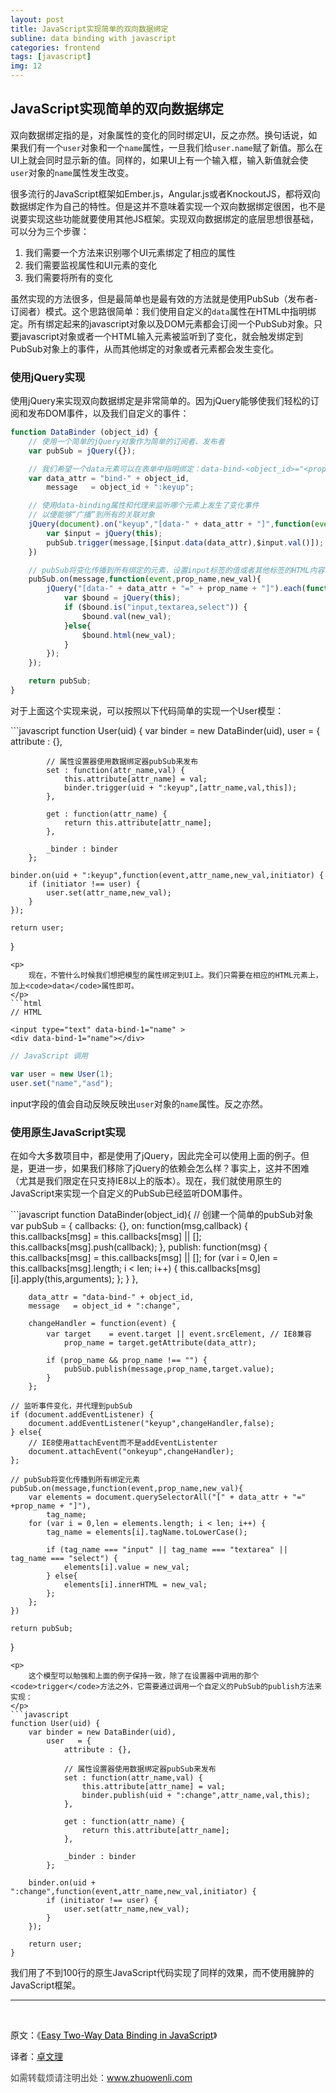 ```yaml
---
layout: post
title: JavaScript实现简单的双向数据绑定
subline: data binding with javascript
categories: frontend
tags: [javascript]
img: 12
---
```


<h2>
	JavaScript实现简单的双向数据绑定
</h2>

<p>
	双向数据绑定指的是，对象属性的变化的同时绑定UI，反之亦然。换句话说，如果我们有一个<code>user</code>对象和一个<code>name</code>属性，一旦我们给<code>user.name</code>赋了新值。那么在UI上就会同时显示新的值。同样的，如果UI上有一个输入框，输入新值就会使<code>user</code>对象的<code>name</code>属性发生改变。
</p>

<p>
	很多流行的JavaScript框架如Ember.js，Angular.js或者KnockoutJS，都将双向数据绑定作为自己的特性。但是这并不意味着实现一个双向数据绑定很困，也不是说要实现这些功能就要使用其他JS框架。实现双向数据绑定的底层思想很基础，可以分为三个步骤：
</p>
<ol>
	<li>我们需要一个方法来识别哪个UI元素绑定了相应的属性</li>
	<li>我们需要监视属性和UI元素的变化</li>
	<li>我们需要将所有的变化</li>
</ol>

<p>
	虽然实现的方法很多，但是最简单也是最有效的方法就是使用PubSub（发布者-订阅者）模式。这个思路很简单：我们使用自定义的<code>data</code>属性在HTML中指明绑定。所有绑定起来的javascript对象以及DOM元素都会订阅一个PubSub对象。只要javascript对象或者一个HTML输入元素被监听到了变化，就会触发绑定到PubSub对象上的事件，从而其他绑定的对象或者元素都会发生变化。
</p>

<h3>
	使用jQuery实现
</h3>

<p>
	使用jQuery来实现双向数据绑定是非常简单的。因为jQuery能够使我们轻松的订阅和发布DOM事件，以及我们自定义的事件：
</p>

```javascript
function DataBinder (object_id) {
	// 使用一个简单的jQuery对象作为简单的订阅者、发布者
	var pubSub = jQuery({});

	// 我们希望一个data元素可以在表单中指明绑定：data-bind-<object_id>="<property_name>"
	var data_attr = "bind-" + object_id,
		message   = object_id + ":keyup";

	// 使用data-binding属性和代理来监听哪个元素上发生了变化事件
	// 以便能够“广播”到所有的关联对象
	jQuery(document).on("keyup","[data-" + data_attr + "]",function(event){
		var $input = jQuery(this);
		pubSub.trigger(message,[$input.data(data_attr),$input.val()]);
	})

	// pubSub将变化传播到所有绑定的元素，设置input标签的值或者其他标签的HTML内容
	pubSub.on(message,function(event,prop_name,new_val){
		jQuery("[data-" + data_attr + "=" + prop_name + "]").each(function(){
			var $bound = jQuery(this);
			if ($bound.is("input,textarea,select")) {
				$bound.val(new_val);
			}else{
				$bound.html(new_val);
			}
		});
	});

	return pubSub;
}
```
<p>
	对于上面这个实现来说，可以按照以下代码简单的实现一个User模型：
</p>
```javascript
function User(uid) {
	var binder = new DataBinder(uid),
		user   = {
			attribute : {},

			// 属性设置器使用数据绑定器pubSub来发布
			set : function(attr_name,val) {
				this.attribute[attr_name] = val;
				binder.trigger(uid + ":keyup",[attr_name,val,this]);
			},

			get : function(attr_name) {
				return this.attribute[attr_name];
			},

			_binder : binder
		};

	binder.on(uid + ":keyup",function(event,attr_name,new_val,initiator) {
		if (initiator !== user) {
			user.set(attr_name,new_val);
		}
	});

	return user;
}
```
<p>
	现在，不管什么时候我们想把模型的属性绑定到UI上。我们只需要在相应的HTML元素上，加上<code>data</code>属性即可。
</p>
```html
// HTML

<input type="text" data-bind-1="name" >
<div data-bind-1="name"></div>
```
```javascript
// JavaScript 调用

var user = new User(1);
user.set("name","asd");
```
<p>
	input字段的值会自动反映反映出<code>user</code>对象的<code>name</code>属性。反之亦然。
</p>

<h3>
	使用原生JavaScript实现
</h3>
<p>
	在如今大多数项目中，都是使用了jQuery，因此完全可以使用上面的例子。但是，更进一步，如果我们移除了jQuery的依赖会怎么样？事实上，这并不困难（尤其是我们限定在只支持IE8以上的版本）。现在，我们就使用原生的JavaScript来实现一个自定义的PubSub已经监听DOM事件。
</p>
```javascript
function DataBinder(object_id){
	// 创建一个简单的pubSub对象
	var pubSub = {
			callbacks: {},
			on: function(msg,callback) {
				this.callbacks[msg] = this.callbacks[msg] || [];
				this.callbacks[msg].push(callback);
			},
			publish: function(msg) {
				this.callbacks[msg] = this.callbacks[msg] || [];
				for (var i = 0,len = this.callbacks[msg].length; i < len; i++) {
					this.callbacks[msg][i].apply(this,arguments);
				};
			}
		},

		data_attr = "data-bind-" + object_id,
		message   = object_id + ":change",

		changeHandler = function(event) {
			var target    = event.target || event.srcElement, // IE8兼容
				prop_name = target.getAttribute(data_attr);

			if (prop_name && prop_name !== "") {
				pubSub.publish(message,prop_name,target.value);
			}
		};

	// 监听事件变化，并代理到pubSub
	if (document.addEventListener) {
		document.addEventListener("keyup",changeHandler,false);
	} else{
		// IE8使用attachEvent而不是addEventListenter
		document.attachEvent("onkeyup",changeHandler);
	};

	// pubSub将变化传播到所有绑定元素
	pubSub.on(message,function(event,prop_name,new_val){
		var elements = document.querySelectorAll("[" + data_attr + "=" +prop_name + "]"),
			tag_name;
		for (var i = 0,len = elements.length; i < len; i++) {
			tag_name = elements[i].tagName.toLowerCase();

			if (tag_name === "input" || tag_name === "textarea" || tag_name === "select") {
				elements[i].value = new_val;
			} else{
				elements[i].innerHTML = new_val;
			};
		};
	})

	return pubSub;
}
```
<p>
	这个模型可以勉强和上面的例子保持一致，除了在设置器中调用的那个<code>trigger</code>方法之外，它需要通过调用一个自定义的PubSub的publish方法来实现：
</p>
```javascript
function User(uid) {
	var binder = new DataBinder(uid),
		user   = {
			attribute : {},

			// 属性设置器使用数据绑定器pubSub来发布
			set : function(attr_name,val) {
				this.attribute[attr_name] = val;
				binder.publish(uid + ":change",attr_name,val,this);
			},

			get : function(attr_name) {
				return this.attribute[attr_name];
			},

			_binder : binder
		};

	binder.on(uid + ":change",function(event,attr_name,new_val,initiator) {
		if (initiator !== user) {
			user.set(attr_name,new_val);
		}
	});

	return user;
}
```
<p>
	我们用了不到100行的原生JavaScript代码实现了同样的效果，而不使用臃肿的JavaScript框架。
</p>

<!--more-->

<hr />

&nbsp;

原文：《<a href="http://www.lucaongaro.eu/blog/2012/12/02/easy-two-way-data-binding-in-javascript/"><span style="color: #000000;">Easy Two-Way Data Binding in JavaScript</span></a>》

译者：<a href="http://www.zhuowenli.com">卓文理</a>

<span style="color: #404040;">如需转载烦请注明出处：<a href="http://www.zhuowenli.com">www.zhuowenli.com</a></span>